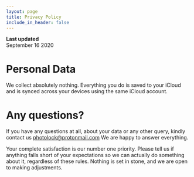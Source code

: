 ```yaml
---
layout: page
title: Privacy Policy
include_in_header: false
---
```


**Last updated**  
September 16 2020

# Personal Data
We collect absolutely nothing. Everything you do is saved to your iCloud and is synced across your devices using the same iCloud account.

# Any questions?
If you have any questions at all, about your data or any other query, kindly contact us photolock@protonmail.com We are happy to answer everything.

Your complete satisfaction is our number one priority. Please tell us if anything falls short of your expectations so we can actually do something about it, regardless of these rules. Nothing is set in stone, and we are open to making adjustments.

